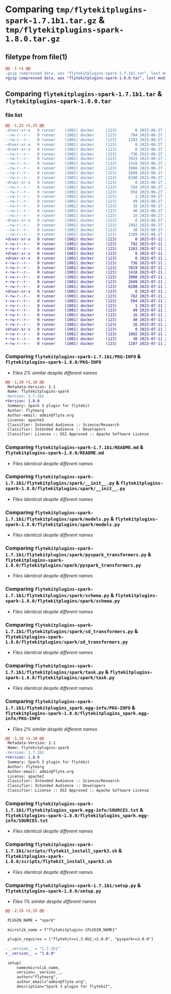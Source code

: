 # Comparing `tmp/flytekitplugins-spark-1.7.1b1.tar.gz` & `tmp/flytekitplugins-spark-1.8.0.tar.gz`

## filetype from file(1)

```diff
@@ -1 +1 @@
-gzip compressed data, was "flytekitplugins-spark-1.7.1b1.tar", last modified: Tue Jun 27 22:01:00 2023, max compression
+gzip compressed data, was "flytekitplugins-spark-1.8.0.tar", last modified: Tue Jul 11 22:07:25 2023, max compression
```

## Comparing `flytekitplugins-spark-1.7.1b1.tar` & `flytekitplugins-spark-1.8.0.tar`

### file list

```diff
@@ -1,23 +1,23 @@
-drwxr-xr-x   0 runner    (1001) docker     (123)        0 2023-06-27 22:01:00.880770 flytekitplugins-spark-1.7.1b1/
--rw-r--r--   0 runner    (1001) docker     (123)      784 2023-06-27 22:01:00.880770 flytekitplugins-spark-1.7.1b1/PKG-INFO
--rw-r--r--   0 runner    (1001) docker     (123)     1203 2023-06-27 22:00:35.000000 flytekitplugins-spark-1.7.1b1/README.md
-drwxr-xr-x   0 runner    (1001) docker     (123)        0 2023-06-27 22:01:00.876770 flytekitplugins-spark-1.7.1b1/flytekitplugins/
-drwxr-xr-x   0 runner    (1001) docker     (123)        0 2023-06-27 22:01:00.876770 flytekitplugins-spark-1.7.1b1/flytekitplugins/spark/
--rw-r--r--   0 runner    (1001) docker     (123)      736 2023-06-27 22:00:35.000000 flytekitplugins-spark-1.7.1b1/flytekitplugins/spark/__init__.py
--rw-r--r--   0 runner    (1001) docker     (123)     7019 2023-06-27 22:00:35.000000 flytekitplugins-spark-1.7.1b1/flytekitplugins/spark/models.py
--rw-r--r--   0 runner    (1001) docker     (123)     1418 2023-06-27 22:00:35.000000 flytekitplugins-spark-1.7.1b1/flytekitplugins/spark/pyspark_transformers.py
--rw-r--r--   0 runner    (1001) docker     (123)     3908 2023-06-27 22:00:35.000000 flytekitplugins-spark-1.7.1b1/flytekitplugins/spark/schema.py
--rw-r--r--   0 runner    (1001) docker     (123)     2609 2023-06-27 22:00:35.000000 flytekitplugins-spark-1.7.1b1/flytekitplugins/spark/sd_transformers.py
--rw-r--r--   0 runner    (1001) docker     (123)     8208 2023-06-27 22:00:35.000000 flytekitplugins-spark-1.7.1b1/flytekitplugins/spark/task.py
-drwxr-xr-x   0 runner    (1001) docker     (123)        0 2023-06-27 22:01:00.880770 flytekitplugins-spark-1.7.1b1/flytekitplugins_spark.egg-info/
--rw-r--r--   0 runner    (1001) docker     (123)      784 2023-06-27 22:01:00.000000 flytekitplugins-spark-1.7.1b1/flytekitplugins_spark.egg-info/PKG-INFO
--rw-r--r--   0 runner    (1001) docker     (123)      594 2023-06-27 22:01:00.000000 flytekitplugins-spark-1.7.1b1/flytekitplugins_spark.egg-info/SOURCES.txt
--rw-r--r--   0 runner    (1001) docker     (123)        1 2023-06-27 22:01:00.000000 flytekitplugins-spark-1.7.1b1/flytekitplugins_spark.egg-info/dependency_links.txt
--rw-r--r--   0 runner    (1001) docker     (123)       49 2023-06-27 22:01:00.000000 flytekitplugins-spark-1.7.1b1/flytekitplugins_spark.egg-info/entry_points.txt
--rw-r--r--   0 runner    (1001) docker     (123)       16 2023-06-27 22:01:00.000000 flytekitplugins-spark-1.7.1b1/flytekitplugins_spark.egg-info/namespace_packages.txt
--rw-r--r--   0 runner    (1001) docker     (123)       40 2023-06-27 22:01:00.000000 flytekitplugins-spark-1.7.1b1/flytekitplugins_spark.egg-info/requires.txt
--rw-r--r--   0 runner    (1001) docker     (123)       16 2023-06-27 22:01:00.000000 flytekitplugins-spark-1.7.1b1/flytekitplugins_spark.egg-info/top_level.txt
-drwxr-xr-x   0 runner    (1001) docker     (123)        0 2023-06-27 22:01:00.880770 flytekitplugins-spark-1.7.1b1/scripts/
--rw-r--r--   0 runner    (1001) docker     (123)     1892 2023-06-27 22:00:35.000000 flytekitplugins-spark-1.7.1b1/scripts/flytekit_install_spark3.sh
--rw-r--r--   0 runner    (1001) docker     (123)       38 2023-06-27 22:01:00.880770 flytekitplugins-spark-1.7.1b1/setup.cfg
--rw-r--r--   0 runner    (1001) docker     (123)     1289 2023-06-27 22:00:50.000000 flytekitplugins-spark-1.7.1b1/setup.py
+drwxr-xr-x   0 runner    (1001) docker     (123)        0 2023-07-11 22:07:25.983765 flytekitplugins-spark-1.8.0/
+-rw-r--r--   0 runner    (1001) docker     (123)      782 2023-07-11 22:07:25.983765 flytekitplugins-spark-1.8.0/PKG-INFO
+-rw-r--r--   0 runner    (1001) docker     (123)     1203 2023-07-11 22:06:52.000000 flytekitplugins-spark-1.8.0/README.md
+drwxr-xr-x   0 runner    (1001) docker     (123)        0 2023-07-11 22:07:25.983765 flytekitplugins-spark-1.8.0/flytekitplugins/
+drwxr-xr-x   0 runner    (1001) docker     (123)        0 2023-07-11 22:07:25.983765 flytekitplugins-spark-1.8.0/flytekitplugins/spark/
+-rw-r--r--   0 runner    (1001) docker     (123)      736 2023-07-11 22:06:52.000000 flytekitplugins-spark-1.8.0/flytekitplugins/spark/__init__.py
+-rw-r--r--   0 runner    (1001) docker     (123)     7019 2023-07-11 22:06:52.000000 flytekitplugins-spark-1.8.0/flytekitplugins/spark/models.py
+-rw-r--r--   0 runner    (1001) docker     (123)     1418 2023-07-11 22:06:52.000000 flytekitplugins-spark-1.8.0/flytekitplugins/spark/pyspark_transformers.py
+-rw-r--r--   0 runner    (1001) docker     (123)     3908 2023-07-11 22:06:52.000000 flytekitplugins-spark-1.8.0/flytekitplugins/spark/schema.py
+-rw-r--r--   0 runner    (1001) docker     (123)     2609 2023-07-11 22:06:52.000000 flytekitplugins-spark-1.8.0/flytekitplugins/spark/sd_transformers.py
+-rw-r--r--   0 runner    (1001) docker     (123)     8208 2023-07-11 22:06:52.000000 flytekitplugins-spark-1.8.0/flytekitplugins/spark/task.py
+drwxr-xr-x   0 runner    (1001) docker     (123)        0 2023-07-11 22:07:25.983765 flytekitplugins-spark-1.8.0/flytekitplugins_spark.egg-info/
+-rw-r--r--   0 runner    (1001) docker     (123)      782 2023-07-11 22:07:25.000000 flytekitplugins-spark-1.8.0/flytekitplugins_spark.egg-info/PKG-INFO
+-rw-r--r--   0 runner    (1001) docker     (123)      594 2023-07-11 22:07:25.000000 flytekitplugins-spark-1.8.0/flytekitplugins_spark.egg-info/SOURCES.txt
+-rw-r--r--   0 runner    (1001) docker     (123)        1 2023-07-11 22:07:25.000000 flytekitplugins-spark-1.8.0/flytekitplugins_spark.egg-info/dependency_links.txt
+-rw-r--r--   0 runner    (1001) docker     (123)       49 2023-07-11 22:07:25.000000 flytekitplugins-spark-1.8.0/flytekitplugins_spark.egg-info/entry_points.txt
+-rw-r--r--   0 runner    (1001) docker     (123)       16 2023-07-11 22:07:25.000000 flytekitplugins-spark-1.8.0/flytekitplugins_spark.egg-info/namespace_packages.txt
+-rw-r--r--   0 runner    (1001) docker     (123)       40 2023-07-11 22:07:25.000000 flytekitplugins-spark-1.8.0/flytekitplugins_spark.egg-info/requires.txt
+-rw-r--r--   0 runner    (1001) docker     (123)       16 2023-07-11 22:07:25.000000 flytekitplugins-spark-1.8.0/flytekitplugins_spark.egg-info/top_level.txt
+drwxr-xr-x   0 runner    (1001) docker     (123)        0 2023-07-11 22:07:25.983765 flytekitplugins-spark-1.8.0/scripts/
+-rw-r--r--   0 runner    (1001) docker     (123)     1892 2023-07-11 22:06:52.000000 flytekitplugins-spark-1.8.0/scripts/flytekit_install_spark3.sh
+-rw-r--r--   0 runner    (1001) docker     (123)       38 2023-07-11 22:07:25.983765 flytekitplugins-spark-1.8.0/setup.cfg
+-rw-r--r--   0 runner    (1001) docker     (123)     1287 2023-07-11 22:07:11.000000 flytekitplugins-spark-1.8.0/setup.py
```

### Comparing `flytekitplugins-spark-1.7.1b1/PKG-INFO` & `flytekitplugins-spark-1.8.0/PKG-INFO`

 * *Files 2% similar despite different names*

```diff
@@ -1,10 +1,10 @@
 Metadata-Version: 2.1
 Name: flytekitplugins-spark
-Version: 1.7.1b1
+Version: 1.8.0
 Summary: Spark 3 plugin for flytekit
 Author: flyteorg
 Author-email: admin@flyte.org
 License: apache2
 Classifier: Intended Audience :: Science/Research
 Classifier: Intended Audience :: Developers
 Classifier: License :: OSI Approved :: Apache Software License
```

### Comparing `flytekitplugins-spark-1.7.1b1/README.md` & `flytekitplugins-spark-1.8.0/README.md`

 * *Files identical despite different names*

### Comparing `flytekitplugins-spark-1.7.1b1/flytekitplugins/spark/__init__.py` & `flytekitplugins-spark-1.8.0/flytekitplugins/spark/__init__.py`

 * *Files identical despite different names*

### Comparing `flytekitplugins-spark-1.7.1b1/flytekitplugins/spark/models.py` & `flytekitplugins-spark-1.8.0/flytekitplugins/spark/models.py`

 * *Files identical despite different names*

### Comparing `flytekitplugins-spark-1.7.1b1/flytekitplugins/spark/pyspark_transformers.py` & `flytekitplugins-spark-1.8.0/flytekitplugins/spark/pyspark_transformers.py`

 * *Files identical despite different names*

### Comparing `flytekitplugins-spark-1.7.1b1/flytekitplugins/spark/schema.py` & `flytekitplugins-spark-1.8.0/flytekitplugins/spark/schema.py`

 * *Files identical despite different names*

### Comparing `flytekitplugins-spark-1.7.1b1/flytekitplugins/spark/sd_transformers.py` & `flytekitplugins-spark-1.8.0/flytekitplugins/spark/sd_transformers.py`

 * *Files identical despite different names*

### Comparing `flytekitplugins-spark-1.7.1b1/flytekitplugins/spark/task.py` & `flytekitplugins-spark-1.8.0/flytekitplugins/spark/task.py`

 * *Files identical despite different names*

### Comparing `flytekitplugins-spark-1.7.1b1/flytekitplugins_spark.egg-info/PKG-INFO` & `flytekitplugins-spark-1.8.0/flytekitplugins_spark.egg-info/PKG-INFO`

 * *Files 2% similar despite different names*

```diff
@@ -1,10 +1,10 @@
 Metadata-Version: 2.1
 Name: flytekitplugins-spark
-Version: 1.7.1b1
+Version: 1.8.0
 Summary: Spark 3 plugin for flytekit
 Author: flyteorg
 Author-email: admin@flyte.org
 License: apache2
 Classifier: Intended Audience :: Science/Research
 Classifier: Intended Audience :: Developers
 Classifier: License :: OSI Approved :: Apache Software License
```

### Comparing `flytekitplugins-spark-1.7.1b1/flytekitplugins_spark.egg-info/SOURCES.txt` & `flytekitplugins-spark-1.8.0/flytekitplugins_spark.egg-info/SOURCES.txt`

 * *Files identical despite different names*

### Comparing `flytekitplugins-spark-1.7.1b1/scripts/flytekit_install_spark3.sh` & `flytekitplugins-spark-1.8.0/scripts/flytekit_install_spark3.sh`

 * *Files identical despite different names*

### Comparing `flytekitplugins-spark-1.7.1b1/setup.py` & `flytekitplugins-spark-1.8.0/setup.py`

 * *Files 1% similar despite different names*

```diff
@@ -2,15 +2,15 @@
 
 PLUGIN_NAME = "spark"
 
 microlib_name = f"flytekitplugins-{PLUGIN_NAME}"
 
 plugin_requires = ["flytekit>=1.3.0b2,<2.0.0", "pyspark>=3.0.0"]
 
-__version__ = "1.7.1b1"
+__version__ = "1.8.0"
 
 setup(
     name=microlib_name,
     version=__version__,
     author="flyteorg",
     author_email="admin@flyte.org",
     description="Spark 3 plugin for flytekit",
```

